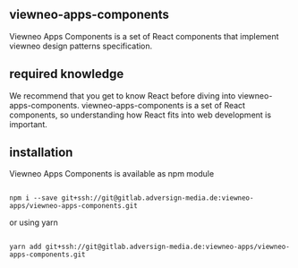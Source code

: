 ## viewneo-apps-components

Viewneo Apps Components is a set of React components that implement viewneo design patterns specification.

 ## required knowledge

 We recommend that you get to know React before diving into viewneo-apps-components. viewneo-apps-components is a set of React components, so understanding how React fits into web development is important.

 ## installation
 
Viewneo Apps Components is available as npm module

 ```shell

npm i --save git+ssh://git@gitlab.adversign-media.de:viewneo-apps/viewneo-apps-components.git

 ```

 or using yarn

  ```shell

yarn add git+ssh://git@gitlab.adversign-media.de:viewneo-apps/viewneo-apps-components.git

 ```

 


